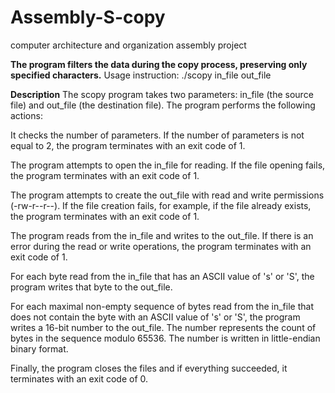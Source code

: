 # Assembly-S-copy
computer architecture and organization assembly project

**The program filters the data during the copy process, preserving only specified characters.**
Usage instruction: ./scopy in_file out_file

**Description**
The scopy program takes two parameters: in_file (the source file) and out_file (the destination file).
The program performs the following actions:

It checks the number of parameters.
If the number of parameters is not equal to 2, the program terminates with an exit code of 1.

The program attempts to open the in_file for reading. 
If the file opening fails, the program terminates with an exit code of 1.

The program attempts to create the out_file with read and write permissions (-rw-r--r--).
If the file creation fails, for example, if the file already exists, the program terminates with an exit code of 1.

The program reads from the in_file and writes to the out_file.
If there is an error during the read or write operations, the program terminates with an exit code of 1.

For each byte read from the in_file that has an ASCII value of 's' or 'S', the program writes that byte to the out_file.

For each maximal non-empty sequence of bytes read from the in_file that does not contain the byte with an ASCII value of 's' or 'S',
the program writes a 16-bit number to the out_file. The number represents the count of bytes in the sequence modulo 65536.
The number is written in little-endian binary format.

Finally, the program closes the files and if everything succeeded, it terminates with an exit code of 0.
